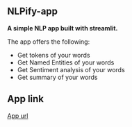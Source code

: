 ## NLPify-app

**A simple NLP app built with streamlit.**

The app offers the following:

  - Get tokens of your words
  - Get Named Entities of your words
  - Get Sentiment analysis of your words
  - Get summary of your words

## App link
[App url](https://nlpify-app.herokuapp.com/)
